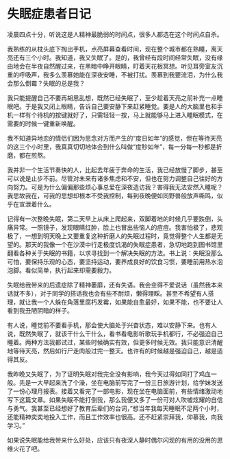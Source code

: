 # 失眠症患者日记

凌晨四点十分，听说这是人精神最脆弱的时间点，很多人都选在这个时间点自杀。

我熟练的从枕头底下掏出手机，点亮屏幕查看时间，现在整个城市都在熟睡，离天亮还有三个小时。我知道，我又失眠了。是的，我曾经有段时间经常失眠，没有缘由地会在半夜自然醒过来，在黑暗中睁开眼睛，盯着天花板冥想。听见耳旁室友沉重的呼吸声，我多么羡慕她能在深夜安睡，不被打扰。羡慕到我要流泪，为什么我会那么倒霉？失眠的总是我？

我只能提醒自己不要再胡思乱想，既然已经失眠了，至少趁着天亮之前补充一点睡眠吧。于是我又闭上眼睛，告诉自己要安静下来赶紧睡觉。要是人的大脑里也和手机一样有个待机的按键就好了，只需轻轻一按，马上就能够马上进入睡眠模式，在需要的时候一键重新唤醒。

我不知道异地恋的情侣们因为思念对方而产生的“度日如年”的感觉，但在等待天亮的这三个小时里，我真真切切地体会到什么叫做“度秒如年”，每一分每一秒都是折磨，都在煎熬。

我并非一个生活节奏快的人，比起去年疲于奔命的生活，我已经放慢了脚步，甚至可以说是止步不前。尽管对未来有诸多焦虑和不安，但也在努力调整自己往好的方向努力。可是为什么偏偏那些烦心事总爱在深夜造访我？害得我无法安然入睡呢？我思故我在，可我的思想却根本不受我控制，每到夜晚便如同野兽般放声嘶鸣，似乎在宣泄着什么。

记得有一次整晚失眠，第二天早上从床上爬起来，双脚着地的时候几乎要跌倒，头痛异常。一照镜子，发现眼睛红肿，脸上也冒出些恼人的痘痘。我害怕极了，悲观极了，一想到明天晚上又要重复这种折磨人的失眠过程时，竟觉得整个人生都是无望的。那天的我像一个在沙漠中行走极度饥渴的失眠症患者，急切地跑到图书馆里翻看各种关于失眠的书籍，以求寻找到一个解决失眠的方法。书上说：失眠没那么可怕，要保持乐观的心态，要坚持运动，要养成良好的饮食习惯，要睡前用热水泡泡脚。看似简单，执行起来却需要毅力。

失眠给我带来的后遗症除了精神萎靡，还有失语。我会变得不爱说话（虽然我本来话就不多），对于同学的搭话我也会有些不耐烦，懒得理睬。甚至不希望有人搭理，就让我一个人躲在角落里腐朽发霉，如果能自愈最好，如果不能，也不要让人看到我丑陋阴暗的样子。

有人说，睡觉前不要看手机，那会使大脑处于兴奋状态，难以安静下来。也有人说，既然失眠了，就该干什么干什么，看书看电影听歌玩手机都行，不必强迫自己睡着。两种方法我都试过，某些时候确实有效，但更多时候无效。我只能意识清醒地等待天亮，然后如行尸走肉般过完一整天。也许有的时候越是强迫自己，越是适得其反。

我昨晚又失眠了，为了证明失眠对我完全没有影响，我今天过得如同打了鸡血一般。先是一大早起来洗了个澡，坐在电脑前写完了一份三日旅游计划，给学妹发送了一份心理月报表。接着又看完了一部电影，现在坐在电脑面前，有些情绪激动地写下这篇文章。如果失眠不能打倒我，那么我便又多了一份可对人吹嘘炫耀的自信与勇气。我甚至已经想好了教育后辈们的台词，”想当年我每天睡眠不足两个小时，还能精神奕奕地投入工作，而且工作效率也很高。还不赶紧崇拜我，仰慕我，向我学习。”

如果说失眠能给我带来什么好处，应该只有夜深人静时偶尔闪现的有用的没用的思维火花了吧。